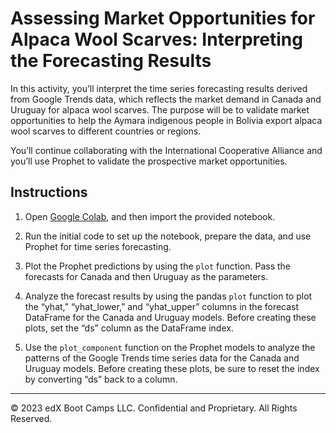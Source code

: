 # Assessing Market Opportunities for Alpaca Wool Scarves: Interpreting the Forecasting Results

In this activity, you’ll interpret the time series forecasting results derived from Google Trends data, which reflects the market demand in Canada and Uruguay for alpaca wool scarves. The purpose will be to validate market opportunities to help the Aymara indigenous people in Bolivia export alpaca wool scarves to different countries or regions.

You’ll continue collaborating with the International Cooperative Alliance and you’ll use Prophet to validate the prospective market opportunities.

## Instructions

1. Open [Google Colab](https://colab.research.google.com/), and then import the provided notebook.

2. Run the initial code to set up the notebook, prepare the data, and use Prophet for time series forecasting.

3. Plot the Prophet predictions by using the `plot` function. Pass the forecasts for Canada and then Uruguay as the parameters.

4. Analyze the forecast results by using the pandas `plot` function to plot the “yhat,” “yhat_lower,” and “yhat_upper” columns in the forecast DataFrame for the Canada and Uruguay models. Before creating these plots, set the “ds” column as the DataFrame index.

5. Use the `plot_component` function on the Prophet models to analyze the patterns of the Google Trends time series data for the Canada and Uruguay models. Before creating these plots, be sure to reset the index by converting “ds” back to a column.

---

© 2023 edX Boot Camps LLC. Confidential and Proprietary. All Rights Reserved.
